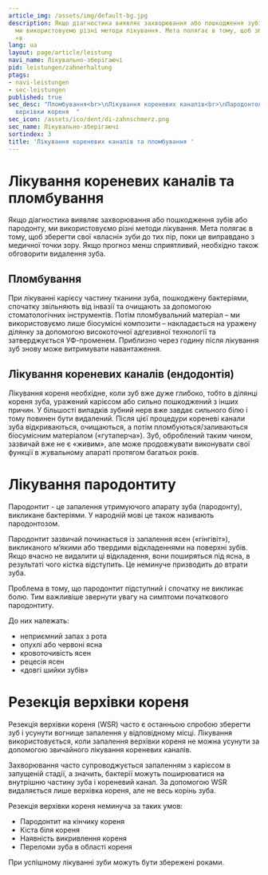 ```yaml
---
article_img: /assets/img/default-bg.jpg
description: Якщо діагностика виявляє захворювання або пошкодження зубів або пародонту,
  ми використовуємо різні методи лікування. Мета полягає в тому, щоб зберегти свої
  «в
lang: ua
layout: page/article/leistung
navi_name: Лікувально-зберігаючі
pid: leistungen/zahnerhaltung
ptags:
- navi-leistungen
- sec-leistungen
published: true
sec_desc: "Пломбування<br>\nЛікування кореневих каналів<br>\nПародонтологія<br>\nРезекція
  верхівки кореня  "
sec_icon: /assets/ico/dent/di-zahnschmerz.png
sec_name: Лікувально-зберігаючі
sortindex: 3
title: 'Лікування кореневих каналів та пломбування '
---
```



<section class="content-space-b-2 bg-light"><div class="container" container></div></section>

#  Лікування кореневих каналів та пломбування

Якщо діагностика виявляє захворювання або пошкодження зубів або пародонту, ми використовуємо різні методи лікування. Мета полягає в тому, щоб зберегти свої «власні» зуби до тих пір, поки це виправдано з медичної точки зору. Якщо прогноз менш сприятливий, необхідно також обговорити видалення зуба.

## Пломбування

При лікуванні карієсу частину тканини зуба, пошкоджену бактеріями, спочатку звільняють від інвазії та очищають за допомогою стоматологічних інструментів. Потім пломбувальний матеріал – ми використовуємо лише біосумісні композити – накладається на уражену ділянку за допомогою високоточної адгезивної технології та затверджується УФ-променем. Приблизно через годину після лікування зуб знову може витримувати навантаження.

## Лікування кореневих каналів (ендодонтія)

Лікування кореня необхідне, коли зуб вже дуже глибоко, тобто в ділянці кореня зуба, уражений карієсом або сильно пошкоджений з інших причин. У більшості випадків зубний нерв вже завдає сильного білю і тому повинен бути видалений. Після цієї процедури кореневі канали зуба відкриваються, очищаються, а потім пломбуються/заливаються біосумісним матеріалом («гутаперча»). Зуб, оброблений таким чином, зазвичай вже не є «живим», але може продовжувати виконувати свої функції в жувальному апараті протягом багатьох років.

<section class="content-space-2"><div class="container" container></div></section>

# Лікування пародонтиту

Пародонтит - це запалення утримуючого апарату зуба (пародонту), викликане бактеріями. У народній мові це також називають пародонтозом.

Пародонтит зазвичай починається із запалення ясен («гінгівіт»), викликаного м’якими або твердими відкладеннями на поверхні зубів. Якщо вчасно не видалити ці відкладення, вони поширяться під ясна, в результаті чого кістка відступить. Це неминуче призводить до втрати зуба.

Проблема в тому, що пародонтит підступний і спочатку не викликає болю. Тим важливіше звернути увагу на симптоми початкового пародонтиту.

До них належать:

- неприємний запах з рота
- опухлі або червоні ясна
- кровоточивість ясен
- рецесія ясен
- «довгі шийки зубів» 


# Резекція верхівки кореня

Резекція верхівки кореня (WSR) часто є останньою спробою зберегти зуб і усунути вогнище запалення у відповідному місці. Лікування використовується, коли запалення верхівки кореня не можна усунути за допомогою звичайного лікування кореневих каналів.

Захворювання часто супроводжується запаленням з карієсом в запущеній стадії, а значить, бактерії можуть поширюватися на внутрішню частину зуба і кореневий канал. За допомогою WSR видаляється лише верхівка кореня, але не весь корінь зуба.

Резекція верхівки кореня неминуча за таких умов:

- Пародонтит на кінчику кореня
- Кіста біля кореня
- Наявність викривлення кореня
- Переломи зуба в області кореня

При успішному лікуванні зуби можуть бути збережені роками.

